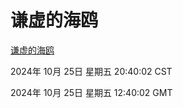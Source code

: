 # 谦虚的海鸥
[谦虚的海鸥](http://219.139.199.238:56308/qxdho/course/base/hotlink/index.php)

2024年 10月 25日 星期五 20:40:02 CST

2024年 10月 25日 星期五 12:40:02 GMT
